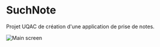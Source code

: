 # SuchNote

Projet UQAC de création d'une application de prise de notes.

![Main screen](https://github.com/DavidLevayer/suchnote/master/screenshots/1.png)
